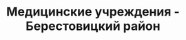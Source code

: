 ---
district_id: 4-03-0
district_name: Берестовицкий район
title: Медицинские учреждения - Берестовицкий район
---